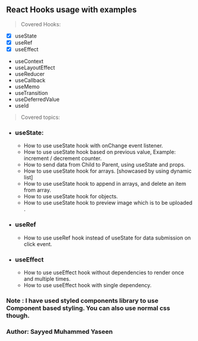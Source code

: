 ## React Hooks usage with examples

> Covered Hooks:

- [x] useState
- [x] useRef
- [x] useEffect
- useContext
- useLayoutEffect
- useReducer
- useCallback
- useMemo
- useTransition
- useDeferredValue
- useId

> Covered topics:

- ### useState:

  - How to use useState hook with onChange event listener.
  - How to use useState hook based on previous value, Example: increment / decrement counter.
  - How to send data from Child to Parent, using useState and props.
  - How to use useState hook for arrays. [showcased by using dynamic list]
  - How to use useState hook to append in arrays, and delete an item from array.
  - How to use useState hook for objects.
  - How to use useState hook to preview image which is to be uploaded .

- ### useRef
  - How to use useRef hook instead of useState for data submission on click event.
- ### useEffect
  - How to use useEffect hook without dependencies to render once and multiple times.
  - How to use useEffect hook with single dependency.

### Note : I have used styled components library to use Component based styling. You can also use normal css though.

### Author: Sayyed Muhammed Yaseen

